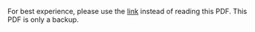 For best experience, please use the [link](https://www.notion.so/saishubodh/Epipolar-Geometry-PnP-Beta-de763584b7cb435cb63198bc997ba2a0) instead of reading this PDF. This PDF is only a backup.
